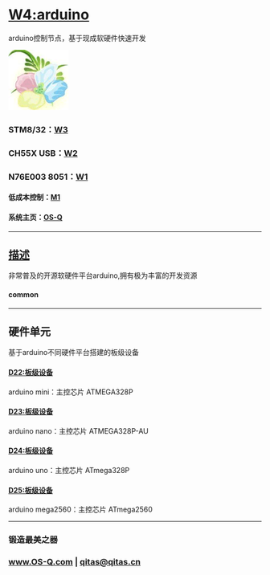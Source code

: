 ﻿# [W4:arduino](https://github.com/OS-Q/W4) 

arduino控制节点，基于现成软硬件快速开发

[![sites](OS-Q/OS-Q.png)](http://www.OS-Q.com)

### STM8/32：[W3](https://github.com/OS-Q/W3)

### CH55X USB：[W2](https://github.com/OS-Q/W2)

### N76E003 8051：[W1](https://github.com/OS-Q/W1)

#### 低成本控制：[M1](https://github.com/OS-Q/M1)

#### 系统主页：[OS-Q](https://github.com/OS-Q/OS-Q)

---

## [描述](https://github.com/OS-Q/W4/wiki) 

非常普及的开源软硬件平台arduino,拥有极为丰富的开发资源

#### common



---

## 硬件单元

基于arduino不同硬件平台搭建的板级设备

#### [D22:板级设备](https://github.com/OS-Q/D22)

arduino mini：主控芯片 ATMEGA328P

#### [D23:板级设备](https://github.com/OS-Q/D23)

arduino nano：主控芯片 ATMEGA328P-AU

#### [D24:板级设备](https://github.com/OS-Q/D24)

arduino uno：主控芯片 ATmega328P

#### [D25:板级设备](https://github.com/OS-Q/D25)

arduino mega2560：主控芯片 ATmega2560

---

###  锻造最美之器

###  www.OS-Q.com   |   qitas@qitas.cn

